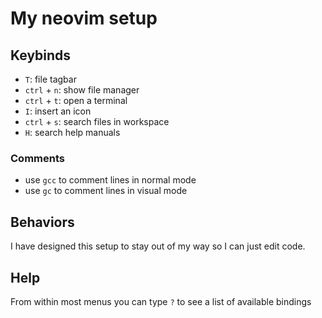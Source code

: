 # My neovim setup
## Keybinds
- `T`: file tagbar
- `ctrl` + `n`: show file manager
- `ctrl` + `t`: open a terminal
- `I`: insert an icon
- `ctrl` + `s`: search files in workspace
- `H`: search help manuals
### Comments
- use `gcc` to comment lines in normal mode
- use `gc` to comment lines in visual mode
## Behaviors
I have designed this setup to stay out of my way so I can just edit code.
## Help
From within most menus you can type `?` to see a list of available bindings
